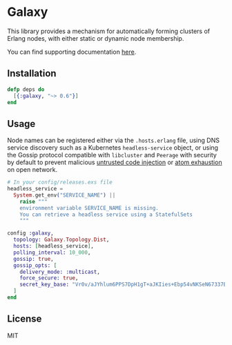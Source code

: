# Galaxy

This library provides a mechanism for automatically forming clusters of Erlang nodes, with
either static or dynamic node membership.

You can find supporting documentation [here](https://hexdocs.pm/galaxy).

## Installation

```elixir
defp deps do
  [{:galaxy, "~> 0.6"}]
end
```

## Usage

Node names can be registered either via the `.hosts.erlang` file, using DNS
service discovery such as a Kubernetes `headless-service` object, or using the
Gossip protocol compatible with `libcluster` and `Peerage` with security by
default to prevent malicious [untrusted code
injection](https://erlef.github.io/security-wg/secure_coding_and_deployment_hardening/sandboxing)
or [atom
exhaustion](https://erlef.github.io/security-wg/secure_coding_and_deployment_hardening/atom_exhaustion)
on open network.

```elixir
# In your config/releases.exs file
headless_service =
  System.get_env("SERVICE_NAME") ||
    raise """
    environment variable SERVICE_NAME is missing.
    You can retrieve a headless service using a StatefulSets
    """

config :galaxy,
  topology: Galaxy.Topology.Dist,
  hosts: [headless_service],
  polling_interval: 10_000,
  gossip: true,
  gossip_opts: [
    delivery_mode: :multicast,
    force_secure: true,
    secret_key_base: "Vr0v/aJYhlum6PPS7DpH1gT+aJKIies+Ebp54vNKSeN67337BMYB1/SO62KzgK1e"
  ]
end
```

## License

MIT

